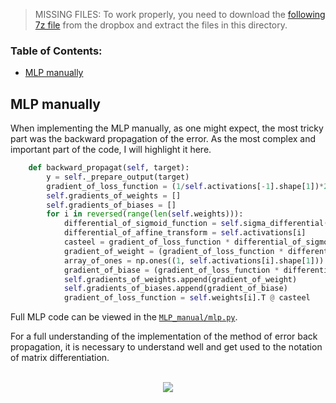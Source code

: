 > MISSING FILES:
To work properly, you need to download the [following 7z file](https://www.dropbox.com/s/tjglzu9fzb6egrz/Dataset.7z?dl=0) from the dropbox and extract the files in this directory.

### Table of Contents:

-  [MLP manually](#mlp-manually)

## MLP manually
When implementing the MLP manually, as one might expect, the most tricky part was the backward propagation of the error. As the most complex and important part of the code, I will highlight it here.
```py
    def backward_propagat(self, target):
        y = self._prepare_output(target)
        gradient_of_loss_function = (1/self.activations[-1].shape[1])*2*(self.activations[-1] - y)
        self.gradients_of_weights = []
        self.gradients_of_biases = []
        for i in reversed(range(len(self.weights))):
            differential_of_sigmoid_function = self.sigma_differential(self.intensities[i+1])
            differential_of_affine_transform = self.activations[i]
            casteel = gradient_of_loss_function * differential_of_sigmoid_function
            gradient_of_weight = (gradient_of_loss_function * differential_of_sigmoid_function) @ differential_of_affine_transform.T
            array_of_ones = np.ones((1, self.activations[i].shape[1]))
            gradient_of_biase = (gradient_of_loss_function * differential_of_sigmoid_function) @ array_of_ones.T
            self.gradients_of_weights.append(gradient_of_weight)
            self.gradients_of_biases.append(gradient_of_biase)
            gradient_of_loss_function = self.weights[i].T @ casteel
```
Full MLP code can be viewed in the [`MLP_manual/mlp.py`](https://github.com/a-arakelian/first-steps-in-ML/blob/main/handwritten_digit_recognition/MLP_manual/mlp.py).

For a full understanding of the implementation of the method of error back propagation, it is necessary to understand well and get used to the notation of matrix differentiation.

<p align="center">
    <br />
    <a href="https://academy.yandex.ru/handbook/ml/article/metod-obratnogo-rasprostraneniya-oshibki"><img src="https://yastatic.net/s3/ml-handbook/admin/17_4_b1b2356957.gif"></a>
    <br />
</p>
